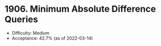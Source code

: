 # 1906. Minimum Absolute Difference Queries
- Difficulty: Medium
- Acceptance: 42.7% (as of 2022-03-14)
